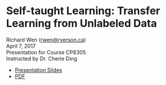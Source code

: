 # Self-taught Learning: Transfer Learning from Unlabeled Data

Richard Wen (rwen@ryerson.ca)    
April 7, 2017  
Presentation for Course CP8305  
Instructed by Dr. Cherie Ding  

- [Presentation Slides](https://rrwen.github.io/slides-cp8305-stlearn)
- [PDF](https://github.com/rrwen/slides-cp8305-stlearn/blob/master/pdf/rwen_cp8305_slides_stlearn.pdf)
